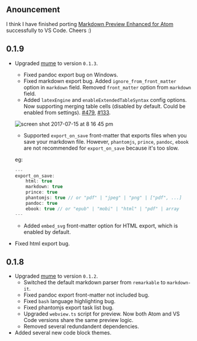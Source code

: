 ## Anouncement
I think I have finished porting [Markdown Preview Enhanced for Atom](https://atom.io/packages/markdown-preview-enhanced) successfully to VS Code. Cheers :) 


## 0.1.9
* Upgraded [mume](https://github.com/shd101wyy/mume) to version `0.1.3`.  
    * Fixed pandoc export bug on Windows.
    * Fixed markdown export bug. Added `ignore_from_front_matter` option in `markdown` field. Removed `front_matter` option from `markdown` field.  
    * Added `latexEngine` and `enableExtendedTableSyntax` config options. Now supporting merging table cells (disabled by default. Could be enabled from settings). 
    [#479](https://github.com/shd101wyy/markdown-preview-enhanced/issues/479), [#133](https://github.com/shd101wyy/markdown-preview-enhanced/issues/133).    

    ![screen shot 2017-07-15 at 8 16 45 pm](https://user-images.githubusercontent.com/1908863/28243710-945e3004-699a-11e7-9a5f-d74f6c944c3b.png)
    * Supported `export_on_save` front-matter that exports files when you save your markdown file. However, `phantomjs`, `prince`, `pandoc`, `ebook` are not recommended for `export_on_save` because it's too slow.  

    eg:
    ```javascript
    ---
    export_on_save:
        html: true
        markdown: true
        prince: true
        phantomjs: true // or "pdf" | "jpeg" | "png" | ["pdf", ...] 
        pandoc: true
        ebook: true // or "epub" | "mobi" | "html" | "pdf" | array
    ---
    ```        
    * Added `embed_svg` front-matter option for HTML export, which is enabled by default. 
* Fixed html export bug. 

## 0.1.8

* Upgraded [mume](https://github.com/shd101wyy/mume) to version `0.1.2`.  
    * Switched the default markdown parser from `remarkable` to `markdown-it`.  
    * Fixed pandoc export front-matter not included bug.  
    * Fixed `bash` language highlighting bug. 
    * Fixed phantomjs export task list bug.   
    * Upgraded `webview.ts` script for preview. Now both Atom and VS Code versions share the same preview logic.  
    * Removed several redundandent dependencies.  
* Added several new code block themes. 
